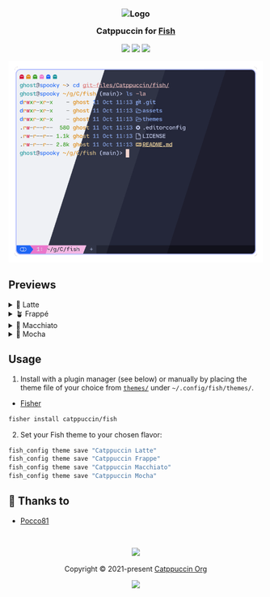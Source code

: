 <h3 align="center">
	<img src="https://raw.githubusercontent.com/catppuccin/catppuccin/main/assets/logos/exports/1544x1544_circle.png" width="100" alt="Logo"/><br/>
	<img src="https://raw.githubusercontent.com/catppuccin/catppuccin/main/assets/misc/transparent.png" height="30" width="0px"/>
	Catppuccin for <a href="https://github.com/fish-shell/fish-shell">Fish</a>
	<img src="https://raw.githubusercontent.com/catppuccin/catppuccin/main/assets/misc/transparent.png" height="30" width="0px"/>
</h3>

<p align="center">
	<a href="https://github.com/catppuccin/fish/stargazers"><img src="https://img.shields.io/github/stars/catppuccin/fish?colorA=363a4f&colorB=b7bdf8&style=for-the-badge"></a>
	<a href="https://github.com/catppuccin/fish/issues"><img src="https://img.shields.io/github/issues/catppuccin/fish?colorA=363a4f&colorB=f5a97f&style=for-the-badge"></a>
	<a href="https://github.com/catppuccin/fish/contributors"><img src="https://img.shields.io/github/contributors/catppuccin/fish?colorA=363a4f&colorB=a6da95&style=for-the-badge"></a>
</p>

<p align="center">
	<img src="assets/preview.webp"/>
</p>

## Previews

<details>
<summary>🌻 Latte</summary>
<img src="assets/latte.webp"/>
</details>
<details>
<summary>🪴 Frappé</summary>
<img src="assets/frappe.webp"/>
</details>
<details>
<summary>🌺 Macchiato</summary>
<img src="assets/macchiato.webp"/>
</details>
<details>
<summary>🌿 Mocha</summary>
<img src="assets/mocha.webp"/>
</details>

## Usage

1. Install with a plugin manager (see below) or manually by placing the theme file of your choice from [`themes/`](./themes/) under `~/.config/fish/themes/`.

- [Fisher](https://github.com/jorgebucaran/fisher)

```sh
fisher install catppuccin/fish
```

2. Set your Fish theme to your chosen flavor:

```sh
fish_config theme save "Catppuccin Latte"
fish_config theme save "Catppuccin Frappe"
fish_config theme save "Catppuccin Macchiato"
fish_config theme save "Catppuccin Mocha"
```

## 💝 Thanks to

- [Pocco81](https://github.com/Pocco81)

&nbsp;

<p align="center">
	<img src="https://raw.githubusercontent.com/catppuccin/catppuccin/main/assets/footers/gray0_ctp_on_line.svg?sanitize=true" />
</p>

<p align="center">
	Copyright &copy; 2021-present <a href="https://github.com/catppuccin" target="_blank">Catppuccin Org</a>
</p>

<p align="center">
	<a href="https://github.com/catppuccin/catppuccin/blob/main/LICENSE"><img src="https://img.shields.io/static/v1.svg?style=for-the-badge&label=License&message=MIT&logoColor=d9e0ee&colorA=363a4f&colorB=b7bdf8"/></a>
</p>
